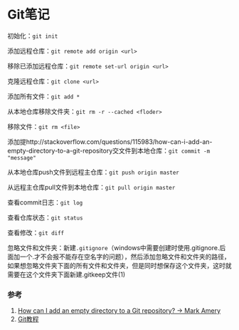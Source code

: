 # Git笔记

初始化：`git init`

添加远程仓库：`git remote add origin <url>`

移除已添加远程仓库：`git remote set-url origin <url>`

克隆远程仓库：`git clone <url>`

添加所有文件：`git add *`

从本地仓库移除文件夹：`git rm -r --cached <floder>`

移除文件：`git rm <file>`

添加提http://stackoverflow.com/questions/115983/how-can-i-add-an-empty-directory-to-a-git-repository交文件到本地仓库：`git commit -m "message"`

从本地仓库push文件到远程主仓库：`git push origin master`

从远程主仓库pull文件到本地仓库：`git pull origin master`

查看commit日志：`git log`

查看仓库状态：`git status`

查看修改：`git diff`

忽略文件和文件夹：新建`.gitignore`（windows中需要创建时使用.gitignore.后面加一个.才不会报不能存在空名字的问题），然后添加忽略文件和文件夹的路径，如果想忽略文件夹下面的所有文件和文件夹，但是同时想保存这个文件夹，这时就需要在这个文件夹下面新建.gitkeep文件(1)



### 参考

1. [How can I add an empty directory to a Git repository? -> Mark Amery](http://stackoverflow.com/questions/115983/how-can-i-add-an-empty-directory-to-a-git-repository)
2. [Git教程](http://www.liaoxuefeng.com/wiki/0013739516305929606dd18361248578c67b8067c8c017b000)